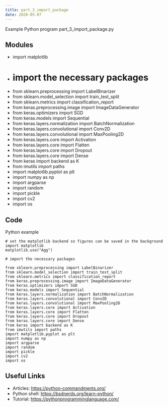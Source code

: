 ```yaml
---
title: part_3_import_package
date: 2020-05-07
---
```

Example Python program part_3_import_package.py

## Modules

* import matplotlib
* # import the necessary packages
* from sklearn.preprocessing import LabelBinarizer
* from sklearn.model_selection import train_test_split
* from sklearn.metrics import classification_report
* from keras.preprocessing.image import ImageDataGenerator
* from keras.optimizers import SGD
* from keras.models import Sequential
* from keras.layers.normalization import BatchNormalization
* from keras.layers.convolutional import Conv2D
* from keras.layers.convolutional import MaxPooling2D
* from keras.layers.core import Activation
* from keras.layers.core import Flatten
* from keras.layers.core import Dropout
* from keras.layers.core import Dense
* from keras import backend as K
* from imutils import paths
* import matplotlib.pyplot as plt
* import numpy as np
* import argparse
* import random
* import pickle
* import cv2
* import os

## Code

Python example

    # set the matplotlib backend so figures can be saved in the background
    import matplotlib
    matplotlib.use("Agg")
    
    # import the necessary packages
    
    from sklearn.preprocessing import LabelBinarizer
    from sklearn.model_selection import train_test_split
    from sklearn.metrics import classification_report
    from keras.preprocessing.image import ImageDataGenerator
    from keras.optimizers import SGD
    from keras.models import Sequential
    from keras.layers.normalization import BatchNormalization
    from keras.layers.convolutional import Conv2D
    from keras.layers.convolutional import MaxPooling2D
    from keras.layers.core import Activation
    from keras.layers.core import Flatten
    from keras.layers.core import Dropout
    from keras.layers.core import Dense
    from keras import backend as K
    from imutils import paths
    import matplotlib.pyplot as plt
    import numpy as np
    import argparse
    import random
    import pickle
    import cv2
    import os

## Useful Links

- Articles: https://python-commandments.org/
- Python shell: https://bsdnerds.org/learn-python/
- Tutorial: https://pythonprogramminglanguage.com/
